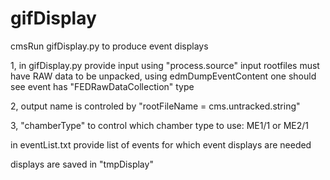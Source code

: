# gifDisplay

cmsRun gifDisplay.py to produce event displays

1, in gifDisplay.py provide input using "process.source"
  input rootfiles must have RAW data to be unpacked, using edmDumpEventContent one should 
  see event has "FEDRawDataCollection" type
  
2, output name is controled by "rootFileName = cms.untracked.string"

3, "chamberType" to control which chamber type to use: ME1/1 or ME2/1

in eventList.txt provide list of events for which event displays are needed

displays are saved in "tmpDisplay"
